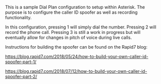 This is a sample Dial Plan configuration to setup within Asterisk. The purpose is to configure the caller ID spoofer as well as recording functionality. 

In this configuration, pressing 1 will simply dial the number. Pressing 2 will record the phone call. Pressing 3 is still a work in progress but will eventually allow for changes in pitch of voice during live calls. 

Instructions for building the spoofer can be found on the Rapid7 blog: 

https://blog.rapid7.com/2018/05/24/how-to-build-your-own-caller-id-spoofer-part-1/

https://blog.rapid7.com/2018/07/12/how-to-build-your-own-caller-id-spoofer-part-2/
